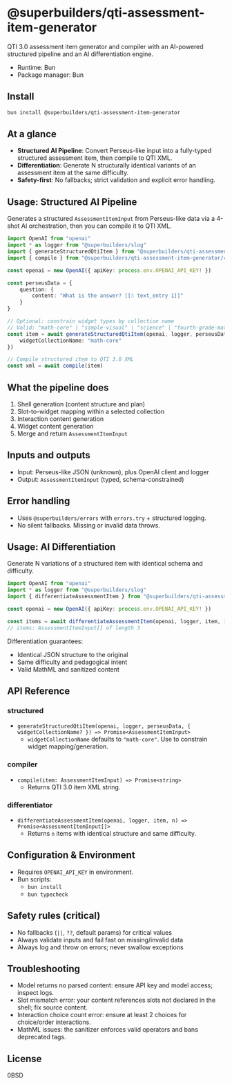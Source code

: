 @superbuilders/qti-assessment-item-generator
===========================================

QTI 3.0 assessment item generator and compiler with an AI-powered structured pipeline and an AI differentiation engine.

- Runtime: Bun
- Package manager: Bun

Install
-------

```bash
bun install @superbuilders/qti-assessment-item-generator
```

At a glance
-----------

- **Structured AI Pipeline**: Convert Perseus-like input into a fully-typed structured assessment item, then compile to QTI XML.
- **Differentiation**: Generate N structurally identical variants of an assessment item at the same difficulty.
- **Safety-first**: No fallbacks; strict validation and explicit error handling.

Usage: Structured AI Pipeline
----------------------------

Generates a structured `AssessmentItemInput` from Perseus-like data via a 4-shot AI orchestration, then you can compile it to QTI XML.

```ts
import OpenAI from "openai"
import * as logger from "@superbuilders/slog"
import { generateStructuredQtiItem } from "@superbuilders/qti-assessment-item-generator/structured"
import { compile } from "@superbuilders/qti-assessment-item-generator/compiler"

const openai = new OpenAI({ apiKey: process.env.OPENAI_API_KEY! })

const perseusData = {
	question: {
		content: "What is the answer? [[☃ text_entry 1]]"
	}
}

// Optional: constrain widget types by collection name
// Valid: "math-core" | "simple-visual" | "science" | "fourth-grade-math"
const item = await generateStructuredQtiItem(openai, logger, perseusData, {
	widgetCollectionName: "math-core"
})

// Compile structured item to QTI 3.0 XML
const xml = await compile(item)
```

What the pipeline does
----------------------

1. Shell generation (content structure and plan)
2. Slot-to-widget mapping within a selected collection
3. Interaction content generation
4. Widget content generation
5. Merge and return `AssessmentItemInput`

Inputs and outputs
------------------

- Input: Perseus-like JSON (unknown), plus OpenAI client and logger
- Output: `AssessmentItemInput` (typed, schema-constrained)

Error handling
--------------

- Uses `@superbuilders/errors` with `errors.try` + structured logging.
- No silent fallbacks. Missing or invalid data throws.

Usage: AI Differentiation
-------------------------

Generate N variations of a structured item with identical schema and difficulty.

```ts
import OpenAI from "openai"
import * as logger from "@superbuilders/slog"
import { differentiateAssessmentItem } from "@superbuilders/qti-assessment-item-generator/structured/differentiator"

const openai = new OpenAI({ apiKey: process.env.OPENAI_API_KEY! })

const items = await differentiateAssessmentItem(openai, logger, item, 3)
// items: AssessmentItemInput[] of length 3
```

Differentiation guarantees:

- Identical JSON structure to the original
- Same difficulty and pedagogical intent
- Valid MathML and sanitized content

API Reference
-------------

### structured

- `generateStructuredQtiItem(openai, logger, perseusData, { widgetCollectionName? }) => Promise<AssessmentItemInput>`
  - `widgetCollectionName` defaults to `"math-core"`. Use to constrain widget mapping/generation.

### compiler

- `compile(item: AssessmentItemInput) => Promise<string>`
  - Returns QTI 3.0 item XML string.

### differentiator

- `differentiateAssessmentItem(openai, logger, item, n) => Promise<AssessmentItemInput[]>`
  - Returns `n` items with identical structure and same difficulty.

Configuration & Environment
---------------------------

- Requires `OPENAI_API_KEY` in environment.
- Bun scripts:
  - `bun install`
  - `bun typecheck`

Safety rules (critical)
-----------------------

- No fallbacks (`||`, `??`, default params) for critical values
- Always validate inputs and fail fast on missing/invalid data
- Always log and throw on errors; never swallow exceptions

Troubleshooting
---------------

- Model returns no parsed content: ensure API key and model access; inspect logs.
- Slot mismatch error: your content references slots not declared in the shell; fix source content.
- Interaction choice count error: ensure at least 2 choices for choice/order interactions.
- MathML issues: the sanitizer enforces valid operators and bans deprecated tags.

License
-------

0BSD

